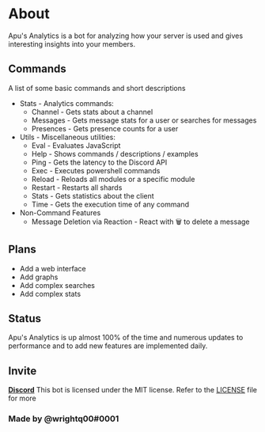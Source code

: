 # About
Apu's Analytics is a bot for analyzing how your server is used and gives interesting insights into your members.

## Commands
A list of some basic commands and short descriptions
* Stats - Analytics commands:
	* Channel - Gets stats about a channel
    * Messages - Gets message stats for a user or searches for messages
    * Presences - Gets presence counts for a user
* Utils - Miscellaneous utilities:
	* Eval - Evaluates JavaScript
	* Help - Shows commands / descriptions / examples
    * Ping - Gets the latency to the Discord API
    * Exec - Executes powershell commands
    * Reload - Reloads all modules or a specific module
    * Restart - Restarts all shards
    * Stats - Gets statistics about the client
    * Time - Gets the execution time of any command
* Non-Command Features
	* Message Deletion via Reaction - React with :wastebasket: to delete a message

## Plans
* Add a web interface
* Add graphs 
* Add complex searches
* Add complex stats

## Status
Apu's Analytics is up almost 100% of the time and numerous updates to performance and to add new features are implemented daily.

## Invite
[**Discord**](https://discord.com/api/oauth2/authorize?client_id=586995575686168595&permissions=18496&scope=bot)
This bot is licensed under the MIT license. Refer to the [LICENSE](https://github.com/qwright10/analytics/blob/master/LICENSE) file for more 

### Made by @wrightq00#0001